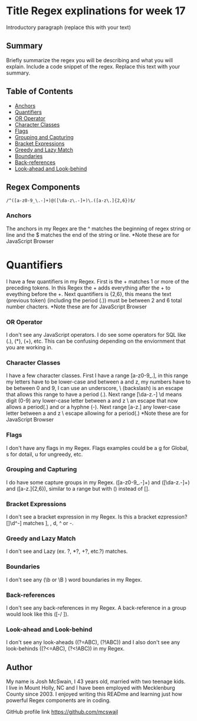# Title Regex explinations for week 17

Introductory paragraph (replace this with your text)

## Summary

Briefly summarize the regex you will be describing and what you will explain. Include a code snippet of the regex. 
Replace this text with your summary.

## Table of Contents

- [Anchors](#anchors)
- [Quantifiers](#quantifiers)
- [OR Operator](#or-operator)
- [Character Classes](#character-classes)
- [Flags](#flags)
- [Grouping and Capturing](#grouping-and-capturing)
- [Bracket Expressions](#bracket-expressions)
- [Greedy and Lazy Match](#greedy-and-lazy-match)
- [Boundaries](#boundaries)
- [Back-references](#back-references)
- [Look-ahead and Look-behind](#look-ahead-and-look-behind)

## Regex Components
`/^([a-z0-9_\.-]+)@([\da-z\.-]+)\.([a-z\.]{2,6})$/`
### Anchors
The anchors in my Regex are the ^ matches  the beginning of regex string or line and the $ matches the end of the string or line.
*Note these are for JavaScript Browser

# Quantifiers
I have a few quantifiers in my Regex. First is the + matches 1 or more of the preceding tokens. In this Regex the + adds everything after the + to eveything before the +.
Next quantifiers is {2,6}, this means the text (previous token) (including the period (.)) must be between 2 and 6 total number chacters.
*Note these are for JavaScript Browser

### OR Operator
I don't see any JavaScript operators. I do see some operators for SQL like (.), (*), (+), etc. This can be confusing depending on the enviornment that you are working in.

### Character Classes
I have a few character classes. First I have a range [a-z0-9_\.], in this range my letters have to be lower-case and between a and z, my numbers have to be between 0 and 9, I can use an underscore, \ (backslash) is an escape that allows this range to have a period (.).
Next range [\da-z\.-] \d means digit (0-9) any lower-case letter between a and z \ an escape that now allows a period(.) and or a hyphne (-).
Next range [a-z\.] any lower-case letter between a and z \ escape allowing for a period(.)
*Note these are for JavaScript Browser

### Flags
I don't have any flags in my Regex. Flags examples could be a g for Global, s for dotail, u for ungreedy, etc.

### Grouping and Capturing
I do have some capture groups in my Regex. ([a-z0-9_\.-]+) and ([\da-z\.-]+) and ([a-z\.]{2,6}), similar to a range but with () instead of [].

### Bracket Expressions
I don't see a bracket expression in my Regex. Is this a bracket ezpression? []\d^-] matches ], \, d, ^ or -.

### Greedy and Lazy Match
I don't see and Lazy (ex. ?, *?, +?, etc.?) matches.

### Boundaries
I don't see any (\b or \B ) word boundaries in my Regex.

### Back-references
I don't see any back-references in my Regex. A back-reference in a group would look like this ([-/ ]).

### Look-ahead and Look-behind
I don't see any look-aheads ((?=ABC), (?!ABC)) and I also don't see any look-behinds ((?<=ABC), (?<!ABC)) in my Regex.

## Author

My name is Josh McSwain, I 43 years old, married with two teenage kids.<br>
 I live in Mount Holly, NC and I have been employed with Mecklenburg County since 2003.
I enjoyed writing this READme and learning just how powerful Regex components are in coding.

GitHub profile link https://github.com/mcswajl
